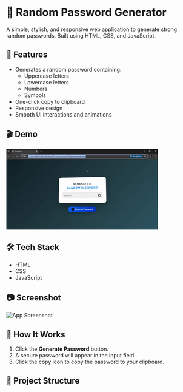 # 🔐 Random Password Generator

A simple, stylish, and responsive web application to generate strong random passwords. Built using HTML, CSS, and JavaScript.

## 🚀 Features

- Generates a random password containing:
  - Uppercase letters
  - Lowercase letters
  - Numbers
  - Symbols
- One-click copy to clipboard
- Responsive design
- Smooth UI interactions and animations

## 🎬 Demo

![Password Generator Demo](passwordgenerater.gif)

## 🛠️ Tech Stack

- HTML
- CSS
- JavaScript

## 📷 Screenshot

![App Screenshot](screenshot.png)

## 🧪 How It Works

1. Click the **Generate Password** button.
2. A secure password will appear in the input field.
3. Click the copy icon to copy the password to your clipboard.

## 📁 Project Structure

